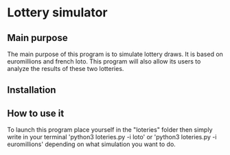 # Lottery simulator

## Main purpose

The main purpose of this program is to simulate lottery draws. It is based on euromillions and french loto.
This program will also allow its users to analyze the results of these two lotteries.

## Installation



## How to use it

To launch this program place yourself in the "loteries" folder then simply write in your terminal 'python3 loteries.py -i loto' or 'python3 loteries.py -i euromillions' depending on what simulation you want to do.
